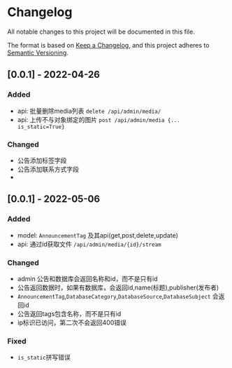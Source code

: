 # Changelog
All notable changes to this project will be documented in this file.

The format is based on [Keep a Changelog](https://keepachangelog.com/en/1.0.0/),
and this project adheres to [Semantic Versioning](https://semver.org/spec/v2.0.0.html).

## [0.0.1] - 2022-04-26  
### Added
- api: 批量删除media列表 `delete /api/admin/media/`
- api: 上传不与对象绑定的图片 `post /api/admin/media {... is_static=True}`

### Changed
- 公告添加标签字段
- 公告添加联系方式字段
- 
## [0.0.1] - 2022-05-06
### Added
- model: `AnnouncementTag` 及其api(get,post,delete,update)
- api: 通过id获取文件 `/api/admin/media/{id}/stream`
### Changed
- admin 公告和数据库会返回名称和id，而不是只有id
- 公告返回数据时，如果有数据库，会返回id,name(标题),publisher(发布者)
- `AnnouncementTag`,`DatabaseCategory`,`DatabaseSource`,`DatabaseSubject` 会返回id
- 公告返回tags包含名称，而不是只有id
- ip标识已访问，第二次不会返回400错误
### Fixed
- `is_static`拼写错误
